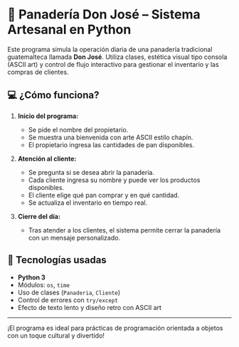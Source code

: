 # 🥖 Panadería Don José – Sistema Artesanal en Python

Este programa simula la operación diaria de una panadería tradicional guatemalteca llamada **Don José**. Utiliza clases, estética visual tipo consola (ASCII art) y control de flujo interactivo para gestionar el inventario y las compras de clientes.

## 💻 ¿Cómo funciona?

1. **Inicio del programa:**
   - Se pide el nombre del propietario.
   - Se muestra una bienvenida con arte ASCII estilo chapín.
   - El propietario ingresa las cantidades de pan disponibles.

2. **Atención al cliente:**
   - Se pregunta si se desea abrir la panadería.
   - Cada cliente ingresa su nombre y puede ver los productos disponibles.
   - El cliente elige qué pan comprar y en qué cantidad.
   - Se actualiza el inventario en tiempo real.

3. **Cierre del día:**
   - Tras atender a los clientes, el sistema permite cerrar la panadería con un mensaje personalizado.

## 🧩 Tecnologías usadas
- **Python 3**
- Módulos: `os`, `time`
- Uso de clases (`Panaderia`, `Cliente`)
- Control de errores con `try/except`
- Efecto de texto lento y diseño retro con ASCII art

---

¡El programa es ideal para prácticas de programación orientada a objetos con un toque cultural y divertido!

